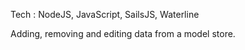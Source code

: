 Tech : NodeJS, JavaScript, SailsJS, Waterline

Adding, removing and editing data from a model store.
